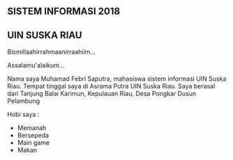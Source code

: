 
## SISTEM INFORMASI 2018
## UIN SUSKA RIAU


Bismillaahirrahmaanirraahiim...

Assalamu'alaikum...

Nama saya Muhamad Febri Saputra, mahasiswa sistem informasi UIN Suska Riau. Tempat tinggal saya di Asrama Putra UIN Suska Riau. Saya berasal dari Tanjung Balai Karimun, Kepulauan Riau, Desa Pongkar Dusun Pelambung

Hobi saya :
- Memanah
- Bersepeda
- Main game
- Makan
